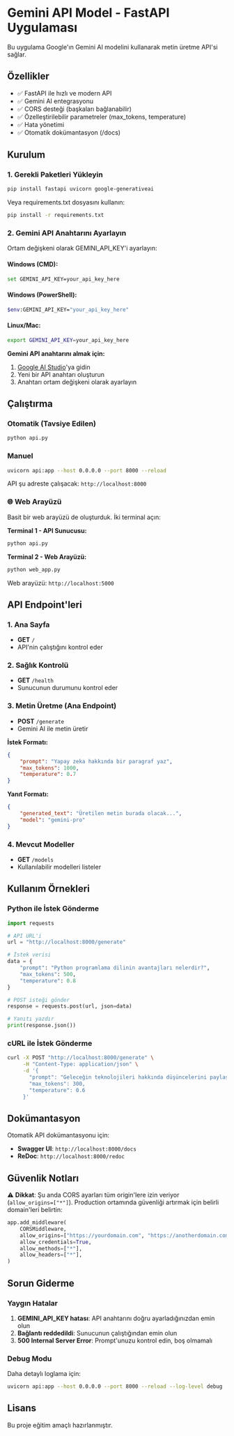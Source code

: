 # Gemini API Model - FastAPI Uygulaması

Bu uygulama Google'ın Gemini AI modelini kullanarak metin üretme API'si sağlar.

## Özellikler

- ✅ FastAPI ile hızlı ve modern API
- ✅ Gemini AI entegrasyonu
- ✅ CORS desteği (başkaları bağlanabilir)
- ✅ Özelleştirilebilir parametreler (max_tokens, temperature)
- ✅ Hata yönetimi
- ✅ Otomatik dokümantasyon (/docs)

## Kurulum

### 1. Gerekli Paketleri Yükleyin

```bash
pip install fastapi uvicorn google-generativeai
```

Veya requirements.txt dosyasını kullanın:

```bash
pip install -r requirements.txt
```

### 2. Gemini API Anahtarını Ayarlayın

Ortam değişkeni olarak GEMINI_API_KEY'i ayarlayın:

#### Windows (CMD):
```bash
set GEMINI_API_KEY=your_api_key_here
```

#### Windows (PowerShell):
```bash
$env:GEMINI_API_KEY="your_api_key_here"
```

#### Linux/Mac:
```bash
export GEMINI_API_KEY=your_api_key_here
```

**Gemini API anahtarını almak için:**
1. [Google AI Studio](https://makersuite.google.com/app/apikey)'ya gidin
2. Yeni bir API anahtarı oluşturun
3. Anahtarı ortam değişkeni olarak ayarlayın

## Çalıştırma

### Otomatik (Tavsiye Edilen)

```bash
python api.py
```

### Manuel

```bash
uvicorn api:app --host 0.0.0.0 --port 8000 --reload
```

API şu adreste çalışacak: `http://localhost:8000`

### 🌐 Web Arayüzü

Basit bir web arayüzü de oluşturduk. İki terminal açın:

**Terminal 1 - API Sunucusu:**
```bash
python api.py
```

**Terminal 2 - Web Arayüzü:**
```bash
python web_app.py
```

Web arayüzü: `http://localhost:5000`

## API Endpoint'leri

### 1. Ana Sayfa
- **GET** `/`
- API'nin çalıştığını kontrol eder

### 2. Sağlık Kontrolü
- **GET** `/health`
- Sunucunun durumunu kontrol eder

### 3. Metin Üretme (Ana Endpoint)
- **POST** `/generate`
- Gemini AI ile metin üretir

**İstek Formatı:**
```json
{
    "prompt": "Yapay zeka hakkında bir paragraf yaz",
    "max_tokens": 1000,
    "temperature": 0.7
}
```

**Yanıt Formatı:**
```json
{
    "generated_text": "Üretilen metin burada olacak...",
    "model": "gemini-pro"
}
```

### 4. Mevcut Modeller
- **GET** `/models`
- Kullanılabilir modelleri listeler

## Kullanım Örnekleri

### Python ile İstek Gönderme

```python
import requests

# API URL'i
url = "http://localhost:8000/generate"

# İstek verisi
data = {
    "prompt": "Python programlama dilinin avantajları nelerdir?",
    "max_tokens": 500,
    "temperature": 0.8
}

# POST isteği gönder
response = requests.post(url, json=data)

# Yanıtı yazdır
print(response.json())
```

### cURL ile İstek Gönderme

```bash
curl -X POST "http://localhost:8000/generate" \
     -H "Content-Type: application/json" \
     -d '{
       "prompt": "Geleceğin teknolojileri hakkında düşüncelerini paylaş",
       "max_tokens": 300,
       "temperature": 0.6
     }'
```

## Dokümantasyon

Otomatik API dokümantasyonu için:
- **Swagger UI**: `http://localhost:8000/docs`
- **ReDoc**: `http://localhost:8000/redoc`

## Güvenlik Notları

⚠️ **Dikkat**: Şu anda CORS ayarları tüm origin'lere izin veriyor (`allow_origins=["*"]`). Production ortamında güvenliği artırmak için belirli domain'leri belirtin:

```python
app.add_middleware(
    CORSMiddleware,
    allow_origins=["https://yourdomain.com", "https://anotherdomain.com"],
    allow_credentials=True,
    allow_methods=["*"],
    allow_headers=["*"],
)
```

## Sorun Giderme

### Yaygın Hatalar

1. **GEMINI_API_KEY hatası**: API anahtarını doğru ayarladığınızdan emin olun
2. **Bağlantı reddedildi**: Sunucunun çalıştığından emin olun
3. **500 Internal Server Error**: Prompt'unuzu kontrol edin, boş olmamalı

### Debug Modu

Daha detaylı loglama için:

```bash
uvicorn api:app --host 0.0.0.0 --port 8000 --reload --log-level debug
```

## Lisans

Bu proje eğitim amaçlı hazırlanmıştır.
